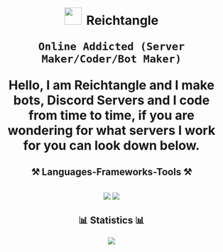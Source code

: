 

<h1 align="center"> <img center="left" alt="" width="39px" style="padding-right:10px;" src="https://svgshare.com/i/1Aek.svg"/>Reichtangle


**`Online Addicted (Server Maker/Coder/Bot Maker)`**

Hello, I am Reichtangle and I make bots, Discord Servers and I code from time to time, if you are wondering for what servers I work for you can look down below. 

<h2 align="center">⚒️ Languages-Frameworks-Tools ⚒️</h2>
<br/>
<div align="center">
    <img src="https://skillicons.dev/icons?i=f,bots,discord,html,css,js,py,vscode,docker" />
    <img src="https://skillicons.dev/icons?i=github,xd,ps,figma"/><br>
</div>

<h2 align="center">📊 Statistics 📊</h2>
<div align="center">
<img src="https://github-readme-stats.vercel.app/api?username=Reictangle&show_icons=true&theme=gotham" />
</div>

